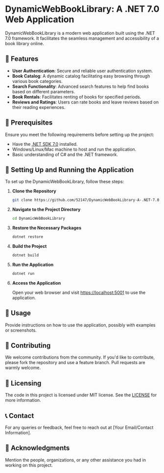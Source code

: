 # DynamicWebBookLibrary: A .NET 7.0 Web Application

DynamicWebBookLibrary is a modern web application built using the .NET 7.0 framework. It facilitates the seamless management and accessibility of a book library online.

## 🌟 Features

- **User Authentication**: Secure and reliable user authentication system.
- **Book Catalog**: A dynamic catalog facilitating easy browsing through various book categories.
- **Search Functionality**: Advanced search features to help find books based on different parameters.
- **Book Rentals**: Facilitates renting of books for specified periods.
- **Reviews and Ratings**: Users can rate books and leave reviews based on their reading experiences.

## 🔧 Prerequisites

Ensure you meet the following requirements before setting up the project:

- Have the [.NET SDK 7.0](https://dotnet.microsoft.com/download/dotnet/7.0) installed.
- Windows/Linux/Mac machine to host and run the application.
- Basic understanding of C# and the .NET framework.

## 🚀 Setting Up and Running the Application

To set up the DynamicWebBookLibrary, follow these steps:

1. **Clone the Repository**

    ```sh
    git clone https://github.com/52147/DynamicWebBookLibrary-A-.NET-7.0-Web-Application.git
    ```

2. **Navigate to the Project Directory**

    ```sh
    cd DynamicWebBookLibrary
    ```

3. **Restore the Necessary Packages**

    ```sh
    dotnet restore
    ```

4. **Build the Project**

    ```sh
    dotnet build
    ```

5. **Run the Application**

    ```sh
    dotnet run
    ```

6. **Access the Application**

    Open your web browser and visit [https://localhost:5001](https://localhost:5001) to use the application.

## 📘 Usage

Provide instructions on how to use the application, possibly with examples or screenshots.

## 🤝 Contributing

We welcome contributions from the community. If you'd like to contribute, please fork the repository and use a feature branch. Pull requests are warmly welcome.

## 📜 Licensing

The code in this project is licensed under MIT license. See the [LICENSE](LICENSE.md) for more information.

## 📞 Contact

For any queries or feedback, feel free to reach out at [Your Email/Contact Information].

## 🙏 Acknowledgments

Mention the people, organizations, or any other assistance you had in working on this project.
